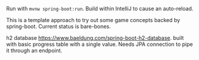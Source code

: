 Run with `mvnw spring-boot:run`. Build within IntelliJ to cause an auto-reload.

This is a template approach to try out some game concepts backed by spring-boot. Current status is bare-bones.

h2 database https://www.baeldung.com/spring-boot-h2-database. built with basic progress table with a single value. Needs JPA connection to pipe it through an endpoint.